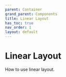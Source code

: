 ```yaml
---
parent: Container
grand_parent: Components
title: Linear Layout
has_toc: true
nav_order: 1
layout: default
---
```


# Linear Layout

How to use linear layout.